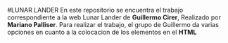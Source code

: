 #LUNAR LANDER
En este repositorio se encuentra el trabajo correspondiente a la web Lunar Lander de __Guillermo Cirer__, Realizado por __Mariano Palliser__.
Para realizar el trabajo, el grupo de Guillermo da varias opciones en cuanto a la colocacion de los elementos en el __HTML__
